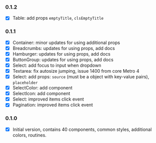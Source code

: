 ### 0.1.2
+ [x] Table: add props `emptyTitle`, `clsEmptyTitle`

### 0.1.1
+ [x] Container: minor updates for using additional props
+ [x] Breadcrumbs: updates for using props, add docs
+ [x] Hamburger: updates for using props, add docs
+ [x] ButtonGroup: updates for using props, add docs
+ [x] Select: add focus to input when dropdown
+ [x] Textarea: fix autosize jumping, issue 1400 from core Metro 4
+ [x] Select: add props: `source` (must be a object with key-value pairs), `placeholder`
+ [x] SelectColor: add component
+ [x] SelectIcon: add component
+ [x] Select: improved items click event
+ [x] Pagination: improved items click event

### 0.1.0
+ [x] Initial version, contains 40 components, common styles, additional colors, routines.
